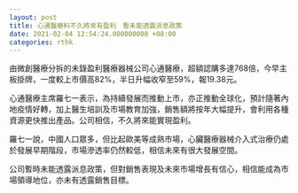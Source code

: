 ```yaml
---
layout: post
title: 心通醫療料不久將來有盈利　暫未能透露派息政策
date: 2021-02-04 12:54:24.000000000 +08:00
categories: rthk
---
```


由微創醫療分拆的未錄盈利醫療器械公司心通醫療，超額認購多達768倍，今早主板掛牌，一度較上市價高82%，半日升幅收窄至59%，報19.38元。

心通醫療主席羅七一表示，為持續發展而推動上市，亦正推動全球化，預計隨著內地疫情好轉，加上醫生培訓及市場教育加強，銷售額將按年大幅提升，會利用各種資源更快推出產品。公司相信，不久將來能實現盈利。

羅七一說，中國人口眾多，但比起歐美等成熟市場，心臟醫療器械介入式治療仍處於發展早期階段，市場滲透率仍然較低，相信未來有很大發展空間。

公司暫時未能透露派息政策，但對銷售表現及未來市場增長有信心，相信能成為市場領導地位，亦未有透露銷售目標。
